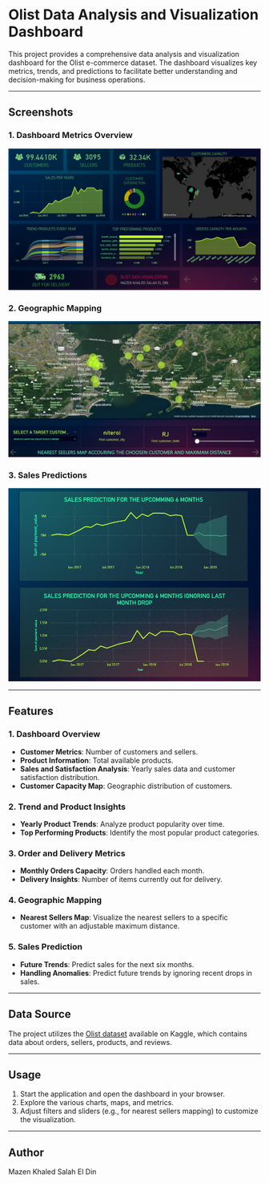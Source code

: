 # Olist Data Analysis and Visualization Dashboard

This project provides a comprehensive data analysis and visualization dashboard for the Olist e-commerce dataset. The dashboard visualizes key metrics, trends, and predictions to facilitate better understanding and decision-making for business operations.

---

## Screenshots
### 1. Dashboard Metrics Overview
![Dashboard Overview](Images/Dashboard.png)

### 2. Geographic Mapping
![Distance Mapping](Images/Distance%20Mapping.png)

### 3. Sales Predictions
![Prediction Charts](Images/Prediction.png)

---

## Features

### 1. **Dashboard Overview**
- **Customer Metrics**: Number of customers and sellers.
- **Product Information**: Total available products.
- **Sales and Satisfaction Analysis**: Yearly sales data and customer satisfaction distribution.
- **Customer Capacity Map**: Geographic distribution of customers.

### 2. **Trend and Product Insights**
- **Yearly Product Trends**: Analyze product popularity over time.
- **Top Performing Products**: Identify the most popular product categories.

### 3. **Order and Delivery Metrics**
- **Monthly Orders Capacity**: Orders handled each month.
- **Delivery Insights**: Number of items currently out for delivery.

### 4. **Geographic Mapping**
- **Nearest Sellers Map**: Visualize the nearest sellers to a specific customer with an adjustable maximum distance.

### 5. **Sales Prediction**
- **Future Trends**: Predict sales for the next six months.
- **Handling Anomalies**: Predict future trends by ignoring recent drops in sales.

---

## Data Source
The project utilizes the [Olist dataset](https://www.kaggle.com/olistbr/brazilian-ecommerce) available on Kaggle, which contains data about orders, sellers, products, and reviews.

---

## Usage
1. Start the application and open the dashboard in your browser.
2. Explore the various charts, maps, and metrics.
3. Adjust filters and sliders (e.g., for nearest sellers mapping) to customize the visualization.

---

## Author
Mazen Khaled Salah El Din
